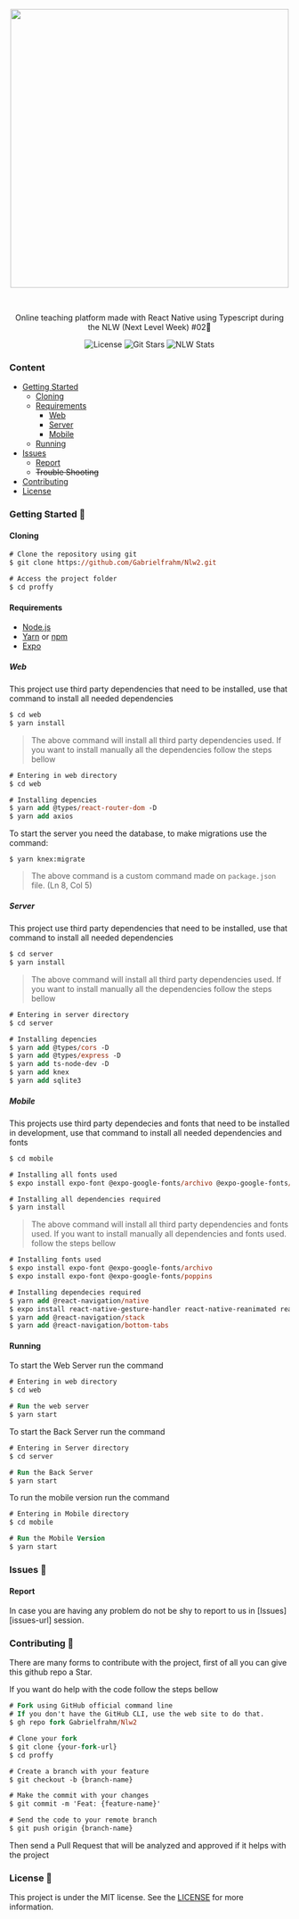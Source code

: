 <!-- 
    Thank you for reading this
    If you´re having any problem with this project please contact in the issues session
-->

<!-- VARS -->

[license-badge]: https://img.shields.io/github/license/pmqueiroz/proffy?color=%238257E5
[star-badge]: https://img.shields.io/github/stars/Gabrielfrahm/Nlw2
[license-url]: https://github.com/Gabrielfrahm/Nlw2/blob/master/LICENSE
[node-url]: https://nodejs.org/en
[yarn-url]: https://classic.yarnpkg.com/
[npm-url]:  https://www.npmjs.com/
[expo-url]: https://expo.io/
[nlw-badge]: https://img.shields.io/badge/NLW-building-important?logo=data:image/png;base64,iVBORw0KGgoAAAANSUhEUgAAABAAAAAQCAMAAAAoLQ9TAAAALVBMVEVHcExxWsF0XMJzXMJxWcFsUsD///9jRrzY0u6Xh9Gsn9n39fyMecy0qd2bjNJWBT0WAAAABHRSTlMA2Do606wF2QAAAGlJREFUGJVdj1cWwCAIBLEsRU3uf9xobDH8+GZwUYi8i6ucJwrxKE+7D0G9Q4vlYqtmCSjndr4CgCgzlyFgfKfKCVO0LrPKjmiqMxGXkJwNnXskqWG+1oSM+BSwD8f29YLNjvx/OQrn+g99oQSoNmt3PgAAAABJRU5ErkJggg==

<!-- VARS -->

<div align="center">  

<img width="500px" align="center" src="https://user-images.githubusercontent.com/54639269/89223832-dd796380-d5ad-11ea-9a39-fc852538ca13.png"></img>

</div>

<br>
<p align="center">
    Online teaching platform made with React Native using Typescript during the<a src="https://nextlevelweek.com"> NLW (Next Level Week) #02</a>🚀
</p>



<div align="center">  
    
![License][license-badge]
![Git Stars][star-badge]
![NLW Stats][nlw-badge]


</div>


### Content
* [Getting Started](#Getting-Started-)
    * [Cloning](#Cloning)
    * [Requirements](#Requirements)
        * [Web](#Web)
        * [Server](#Server)
        * [Mobile](#Mobile)
    * [Running](#Running)
* [Issues](#Issues-)
    * [Report](#Report)
    * ~~Trouble Shooting~~
* [Contributing](#Contributing-)
* [License](#License-)

### Getting Started 🚀

#### Cloning

```ps
# Clone the repository using git
$ git clone https://github.com/Gabrielfrahm/Nlw2.git

# Access the project folder
$ cd proffy
```

#### Requirements
* [Node.js][node-url]
* [Yarn][yarn-url] or [npm][npm-url]
* [Expo][expo-url]

##### Web

This project use third party dependencies that need to be installed, use that command to install all needed dependencies

```ps
$ cd web
$ yarn install
```

>The above command will install all third party dependencies used. If you want to install manually all the dependencies follow the steps bellow

```ps
# Entering in web directory
$ cd web

# Installing depencies
$ yarn add @types/react-router-dom -D
$ yarn add axios
```

To start the server you need the database, to make migrations use the command:

```
$ yarn knex:migrate
```
>The above command is a custom command made on `package.json` file. (Ln 8, Col 5)

##### Server 

This project use third party dependencies that need to be installed, use that command to install all needed dependencies

```ps
$ cd server
$ yarn install
```

>The above command will install all third party dependencies used. If you want to install manually all the dependencies follow the steps bellow

```ps
# Entering in server directory
$ cd server

# Installing depencies
$ yarn add @types/cors -D
$ yarn add @types/express -D
$ yarn add ts-node-dev -D
$ yarn add knex
$ yarn add sqlite3
```

##### Mobile

This projects use third party dependecies and fonts that need to be installed in development, use that command to install all needed dependencies and fonts

```ps
$ cd mobile

# Installing all fonts used
$ expo install expo-font @expo-google-fonts/archivo @expo-google-fonts/poppins

# Installing all dependencies required
$ yarn install
```
>The above command will install all third party dependencies and fonts used. If you want to install manually all dependencies and fonts used. follow the steps bellow

```ps
# Installing fonts used
$ expo install expo-font @expo-google-fonts/archivo
$ expo install expo-font @expo-google-fonts/poppins

# Installing dependecies required
$ yarn add @react-navigation/native
$ expo install react-native-gesture-handler react-native-reanimated react-native-screens react-native-safe-area-context @react-native-community/masked-view
$ yarn add @react-navigation/stack
$ yarn add @react-navigation/bottom-tabs
```

#### Running

To start the Web Server run the command

```ps
# Entering in web directory
$ cd web

# Run the web server
$ yarn start
```

To start the Back Server run the command

```ps
# Entering in Server directory
$ cd server

# Run the Back Server
$ yarn start
```

To run the mobile version run the command

```ps
# Entering in Mobile directory
$ cd mobile

# Run the Mobile Version
$ yarn start
```

### Issues 🐛

#### Report

In case you are having any problem do not be shy to report to us in [Issues][issues-url] session.

### Contributing 🤝 

There are many forms to contribute with the project, first of all you can give this github repo a Star.

If you want do help with the code follow the steps bellow

```ps
# Fork using GitHub official command line
# If you don't have the GitHub CLI, use the web site to do that.
$ gh repo fork Gabrielfrahm/Nlw2

# Clone your fork
$ git clone {your-fork-url}
$ cd proffy

# Create a branch with your feature
$ git checkout -b {branch-name}

# Make the commit with your changes
$ git commit -m 'Feat: {feature-name}'

# Send the code to your remote branch
$ git push origin {branch-name}
```

Then send a Pull Request that will be analyzed and approved if it helps with the project


### License 📝
This project is under the MIT license. See the [LICENSE][license-url] for more information.
